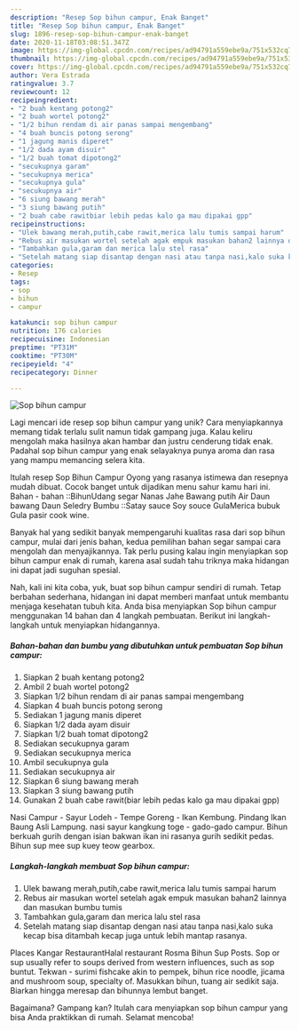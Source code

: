 ```yaml
---
description: "Resep Sop bihun campur, Enak Banget"
title: "Resep Sop bihun campur, Enak Banget"
slug: 1896-resep-sop-bihun-campur-enak-banget
date: 2020-11-18T03:08:51.347Z
image: https://img-global.cpcdn.com/recipes/ad94791a559ebe9a/751x532cq70/sop-bihun-campur-foto-resep-utama.jpg
thumbnail: https://img-global.cpcdn.com/recipes/ad94791a559ebe9a/751x532cq70/sop-bihun-campur-foto-resep-utama.jpg
cover: https://img-global.cpcdn.com/recipes/ad94791a559ebe9a/751x532cq70/sop-bihun-campur-foto-resep-utama.jpg
author: Vera Estrada
ratingvalue: 3.7
reviewcount: 12
recipeingredient:
- "2 buah kentang potong2"
- "2 buah wortel potong2"
- "1/2 bihun rendam di air panas sampai mengembang"
- "4 buah buncis potong serong"
- "1 jagung manis diperet"
- "1/2 dada ayam disuir"
- "1/2 buah tomat dipotong2"
- "secukupnya garam"
- "secukupnya merica"
- "secukupnya gula"
- "secukupnya air"
- "6 siung bawang merah"
- "3 siung bawang putih"
- "2 buah cabe rawitbiar lebih pedas kalo ga mau dipakai gpp"
recipeinstructions:
- "Ulek bawang merah,putih,cabe rawit,merica lalu tumis sampai harum"
- "Rebus air masukan wortel setelah agak empuk masukan bahan2 lainnya dan masukan bumbu tumis"
- "Tambahkan gula,garam dan merica lalu stel rasa"
- "Setelah matang siap disantap dengan nasi atau tanpa nasi,kalo suka kecap bisa ditambah kecap juga untuk lebih mantap rasanya."
categories:
- Resep
tags:
- sop
- bihun
- campur

katakunci: sop bihun campur 
nutrition: 176 calories
recipecuisine: Indonesian
preptime: "PT31M"
cooktime: "PT30M"
recipeyield: "4"
recipecategory: Dinner

---
```



![Sop bihun campur](https://img-global.cpcdn.com/recipes/ad94791a559ebe9a/751x532cq70/sop-bihun-campur-foto-resep-utama.jpg)

Lagi mencari ide resep sop bihun campur yang unik? Cara menyiapkannya memang tidak terlalu sulit namun tidak gampang juga. Kalau keliru mengolah maka hasilnya akan hambar dan justru cenderung tidak enak. Padahal sop bihun campur yang enak selayaknya punya aroma dan rasa yang mampu memancing selera kita.

Itulah resep Sop Bihun Campur Oyong yang rasanya istimewa dan resepnya mudah dibuat. Cocok banget untuk dijadikan menu sahur kamu hari ini. Bahan - bahan ::BihunUdang segar Nanas Jahe Bawang putih Air Daun bawang Daun Seledry Bumbu ::Satay sauce Soy souce GulaMerica bubuk Gula pasir cook wine.

Banyak hal yang sedikit banyak mempengaruhi kualitas rasa dari sop bihun campur, mulai dari jenis bahan, kedua pemilihan bahan segar sampai cara mengolah dan menyajikannya. Tak perlu pusing kalau ingin menyiapkan sop bihun campur enak di rumah, karena asal sudah tahu triknya maka hidangan ini dapat jadi suguhan spesial.


Nah, kali ini kita coba, yuk, buat sop bihun campur sendiri di rumah. Tetap berbahan sederhana, hidangan ini dapat memberi manfaat untuk membantu menjaga kesehatan tubuh kita. Anda bisa menyiapkan Sop bihun campur menggunakan 14 bahan dan 4 langkah pembuatan. Berikut ini langkah-langkah untuk menyiapkan hidangannya.

<!--inarticleads1-->

##### Bahan-bahan dan bumbu yang dibutuhkan untuk pembuatan Sop bihun campur:

1. Siapkan 2 buah kentang potong2
1. Ambil 2 buah wortel potong2
1. Siapkan 1/2 bihun rendam di air panas sampai mengembang
1. Siapkan 4 buah buncis potong serong
1. Sediakan 1 jagung manis diperet
1. Siapkan 1/2 dada ayam disuir
1. Siapkan 1/2 buah tomat dipotong2
1. Sediakan secukupnya garam
1. Sediakan secukupnya merica
1. Ambil secukupnya gula
1. Sediakan secukupnya air
1. Siapkan 6 siung bawang merah
1. Siapkan 3 siung bawang putih
1. Gunakan 2 buah cabe rawit(biar lebih pedas kalo ga mau dipakai gpp)


Nasi Campur - Sayur Lodeh - Tempe Goreng - Ikan Kembung. Pindang Ikan Baung Asli Lampung. nasi sayur kangkung toge - gado-gado campur. Bihun berkuah gurih dengan isian bakwan ikan ini rasanya gurih sedikit pedas. Bihun sup mee sup kuey teow gearbox. 

<!--inarticleads2-->

##### Langkah-langkah membuat Sop bihun campur:

1. Ulek bawang merah,putih,cabe rawit,merica lalu tumis sampai harum
1. Rebus air masukan wortel setelah agak empuk masukan bahan2 lainnya dan masukan bumbu tumis
1. Tambahkan gula,garam dan merica lalu stel rasa
1. Setelah matang siap disantap dengan nasi atau tanpa nasi,kalo suka kecap bisa ditambah kecap juga untuk lebih mantap rasanya.


Places Kangar RestaurantHalal restaurant Rosma Bihun Sup Posts. Sop or sup usually refer to soups derived from western influences, such as sop buntut. Tekwan - surimi fishcake akin to pempek, bihun rice noodle, jicama and mushroom soup, specialty of. Masukkan bihun, tuang air sedikit saja. Biarkan hingga meresap dan bihunnya lembut banget. 

Bagaimana? Gampang kan? Itulah cara menyiapkan sop bihun campur yang bisa Anda praktikkan di rumah. Selamat mencoba!
